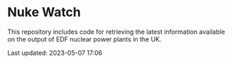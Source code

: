 # Nuke Watch

This repository includes code for retrieving the latest information available on the output of EDF nuclear power plants in the UK.

Last updated: 2023-05-07 17:06